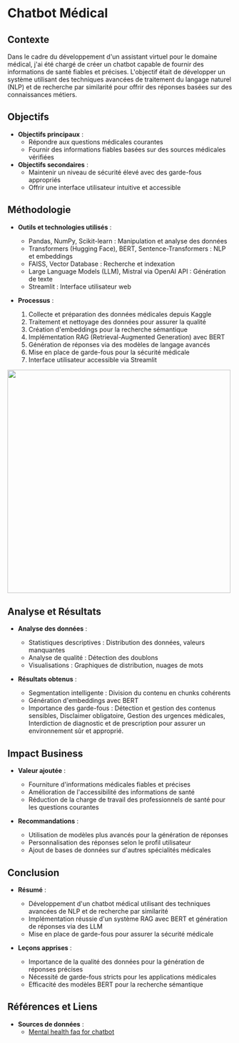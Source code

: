 # Chatbot Médical

## Contexte
Dans le cadre du développement d'un assistant virtuel pour le domaine médical, j'ai été chargé de créer un chatbot capable de fournir des informations de santé fiables et précises. L'objectif était de développer un système utilisant des techniques avancées de traitement du langage naturel (NLP) et de recherche par similarité pour offrir des réponses basées sur des connaissances métiers.

## Objectifs
- **Objectifs principaux** :
  - Répondre aux questions médicales courantes
  - Fournir des informations fiables basées sur des sources médicales vérifiées
- **Objectifs secondaires** :
  - Maintenir un niveau de sécurité élevé avec des garde-fous appropriés
  - Offrir une interface utilisateur intuitive et accessible

## Méthodologie
- **Outils et technologies utilisés** :
  - Pandas, NumPy, Scikit-learn : Manipulation et analyse des données
  - Transformers (Hugging Face), BERT, Sentence-Transformers : NLP et embeddings
  - FAISS, Vector Database : Recherche et indexation
  - Large Language Models (LLM), Mistral via OpenAI API : Génération de texte
  - Streamlit : Interface utilisateur web

- **Processus** :
  1. Collecte et préparation des données médicales depuis Kaggle
  2. Traitement et nettoyage des données pour assurer la qualité
  3. Création d'embeddings pour la recherche sémantique
  4. Implémentation RAG (Retrieval-Augmented Generation) avec BERT
  5. Génération de réponses via des modèles de langage avancés
  6. Mise en place de garde-fous pour la sécurité médicale
  7. Interface utilisateur accessible via Streamlit
 
<img src="https://github.com/user-attachments/assets/c24aed73-b023-4e14-adc0-c967cfd74418" width="500">

## Analyse et Résultats
- **Analyse des données** :
  - Statistiques descriptives : Distribution des données, valeurs manquantes
  - Analyse de qualité : Détection des doublons
  - Visualisations : Graphiques de distribution, nuages de mots

- **Résultats obtenus** :
  - Segmentation intelligente : Division du contenu en chunks cohérents
  - Génération d'embeddings avec BERT
  - Importance des garde-fous : Détection et gestion des contenus sensibles, Disclaimer obligatoire, Gestion des urgences médicales, Interdiction de diagnostic et de prescription pour assurer un environnement sûr et approprié.

## Impact Business
- **Valeur ajoutée** :
  - Fourniture d'informations médicales fiables et précises
  - Amélioration de l'accessibilité des informations de santé
  - Réduction de la charge de travail des professionnels de santé pour les questions courantes

- **Recommandations** :
  - Utilisation de modèles plus avancés pour la génération de réponses
  - Personnalisation des réponses selon le profil utilisateur
  - Ajout de bases de données sur d'autres spécialités médicales

## Conclusion
- **Résumé** :
  - Développement d'un chatbot médical utilisant des techniques avancées de NLP et de recherche par similarité
  - Implémentation réussie d'un système RAG avec BERT et génération de réponses via des LLM
  - Mise en place de garde-fous pour assurer la sécurité médicale

- **Leçons apprises** :
  - Importance de la qualité des données pour la génération de réponses précises
  - Nécessité de garde-fous stricts pour les applications médicales
  - Efficacité des modèles BERT pour la recherche sémantique

## Références et Liens
- **Sources de données** :
  - [Mental health faq for chatbot](https://www.kaggle.com/datasets/narendrageek/mental-health-faq-for-chatbot)

